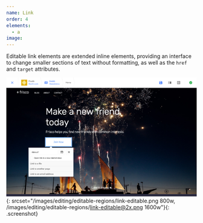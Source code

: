 ```yaml
---
name: Link
order: 4
elements:
  - a
image:
---
```


Editable link elements are extended inline elements, providing an interface to change smaller sections of text without formatting, as well as the `href` and `target` attributes.

![Link editable region in the Visual Editor](/images/editing/editable-regions/link-editable.png){: srcset="/images/editing/editable-regions/link-editable.png 800w, /images/editing/editable-regions/link-editable@2x.png 1600w"}{: .screenshot}

